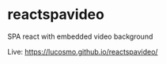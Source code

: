 # reactspavideo
SPA react with embedded video background

Live: https://lucosmo.github.io/reactspavideo/
